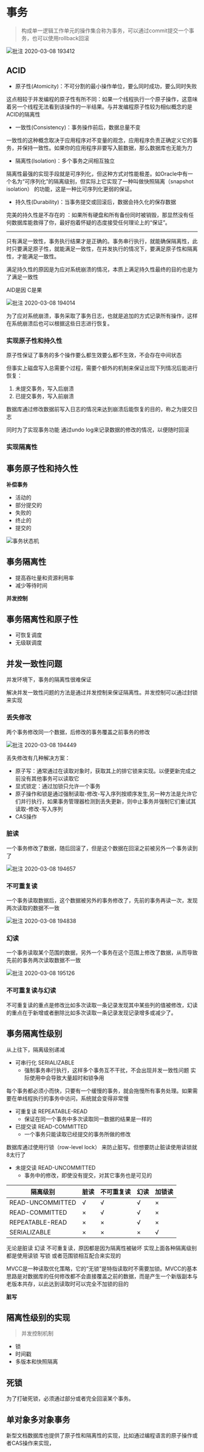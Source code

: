 # 事务

> 构成单一逻辑工作单元的操作集合称为事务，可以通过commit提交一个事务，也可以使用rollback回滚

![批注 2020-03-08 193412](/assets/批注%202020-03-08%20193412.png)

## ACID

- 原子性(Atomicity)：不可分割的最小操作单位，要么同时成功，要么同时失败

这点相较于并发编程的原子性有所不同：如果一个线程执行一个原子操作，这意味着另一个线程无法看到该操作的一半结果。与并发编程原子性较为相似概念的是ACID的隔离性

- 一致性(Consistency)：事务操作前后，数据总量不变

一致性的这种概念取决于应用程序对不变量的观念，应用程序负责正确定义它的事务，并保持一致性。如果你的应用程序非要写入脏数据，那么数据库也无能为力

- 隔离性(Isolation)：多个事务之间相互独立

隔离性最强的实现手段就是可序列化，但这种方式对性能极差。如Oracle中有一个名为“可序列化”的隔离级别，但实际上它实现了一种叫做快照隔离（snapshot isolation） 的功能，这是一种比可序列化更弱的保证。

- 持久性(Durability)：当事务提交或回滚后，数据会持久化的保存数据

完美的持久性是不存在的 ：如果所有硬盘和所有备份同时被销毁，那显然没有任何数据库能救得了你，最好抱着怀疑的态度接受任何理论上的“保证”。

----

只有满足一致性，事务执行结果才是正确的。事务串行执行，就能确保隔离性，此时只要满足原子性，就能满足一致性，在并发执行的情况下，要满足原子性和隔离性，才能满足一致性。

满足持久性的原因是为应对系统崩溃的情况，本质上满足持久性最终的目的也是为了满足一致性

AID是因 C是果

![批注 2020-03-08 194014](/assets/批注%202020-03-08%20194014.png)

为了应对系统崩溃，事务采取了事务日志，也就是追加的方式记录所有操作，这样在系统崩溃后也可以根据这些日志进行恢复。

### 实现原子性和持久性

原子性保证了事务的多个操作要么都生效要么都不生效，不会存在中间状态

但事实上磁盘写入总需要个过程，需要个额外的机制来保证出现下列情况后能进行恢复：

1. 未提交事务，写入后崩溃
2. 已提交事务，写入前崩溃

数据库通过修改数据前写入日志的情况来达到崩溃后能恢复的目的，称之为提交日志

同时为了实现事务功能 通过undo log来记录数据的修改的情况，以便随时回滚

### 实现隔离性

## 事务原子性和持久性

**补偿事务**

- 活动的
- 部分提交的
- 失败的
- 终止的
- 提交的

![事务状态机](/assets/20211223213629.png)

## 事务隔离性

- 提高吞吐量和资源利用率
- 减少等待时间

**并发控制**

## 事务隔离性和原子性

- 可恢复调度
- 无级联调度

## 并发一致性问题

并发环境下，事务的隔离性很难保证

解决并发一致性问题的方法是通过并发控制来保证隔离性。并发控制可以通过封锁来实现

### 丢失修改

两个事务修改同一个数据，后修改的事务覆盖之前事务的修改

![批注 2020-03-08 194449](/assets/批注%202020-03-08%20194449.png)

丢失修改有几种解决方案：

- 原子写：通常通过在读取对象时，获取其上的排它锁来实现。以便更新完成之前没有其他事务可以读取它
- 显式锁定：通过加锁只允许一个事务
- 原子操作和锁是通过强制读取-修改-写入序列按顺序发生,另一种方法是允许它们并行执行，如果事务管理器检测到丢失更新，则中止事务并强制它们重试其读取-修改-写入序列
- CAS操作

### 脏读

一个事务修改了数据，随后回滚了，但是这个数据在回滚之前被另外一个事务读到了

![批注 2020-03-08 194657](/assets/批注%202020-03-08%20194657.png)

### 不可重复读

一个事务读取数据后，这个数据被另外的事务修改了，先前的事务再读一次，发现两次读取的数据不一致

![批注 2020-03-08 194838](/assets/批注%202020-03-08%20194838.png)

### 幻读

一个事务读取某个范围的数据，另外一个事务在这个范围上修改了数据，从而导致先前的事务两次读取数据不一致

![批注 2020-03-08 195126](/assets/批注%202020-03-08%20195126.png)

### 不可重复读与幻读

不可重复读的重点是修改比如多次读取一条记录发现其中某些列的值被修改，幻读的重点在于新增或者删除比如多次读取一条记录发现记录增多或减少了。

## 事务隔离性级别

从上往下，隔离级别递减

- 可串行化 SERIALIZABLE
  - 强制事务串行执行，这样多个事务互不干扰，不会出现并发一致性问题 实际使用中会导致大量超时和锁争用

每个事务都必须小而快，只要有一个缓慢的事务，就会拖慢所有事务处理。如果需要在单线程执行的事务中访问，系统就会变得非常慢

- 可重复读 REPEATABLE-READ
  - 保证在同一个事务中多次读取同一数据的结果是一样的
- 已提交读 READ-COMMITTED
  - 一个事务只能读取已经提交的事务所做的修改

数据库通过使用行锁（row-level lock） 来防止脏写。但想要防止脏读使用读锁就8太行了

- 未提交读 READ-UNCOMMITTED
  - 事务中的修改，即使没有提交，对其它事务也是可见的

隔离级别             | 脏读 | 不可重复读 | 幻读 | 加锁读
---------------- | -- | ----- | -- | ---
READ-UNCOMMITTED | √  | √     | √  | ×
READ-COMMITTED   | ×  | √     | √  | ×
REPEATABLE-READ  | ×  | ×     | √  | ×
SERIALIZABLE     | ×  | ×     | ×  | √


无论是脏读 幻读 不可重复读，原因都是因为隔离性被破坏 实现上面各种隔离级别都是使用读锁 写锁 或者范围锁相互配合来实现的

MVCC是一种读取优化策略，它的“无锁”是特指读取时不需要加锁。MVCC的基本思路是对数据库的任何修改都不会直接覆盖之前的数据，而是产生一个新版副本与老版本共存，以此达到读取时可以完全不加锁的目的

**脏写**

## 隔离性级别的实现

> 并发控制机制

- 锁
- 时间戳
- 多版本和快照隔离

## 死锁

为了打破死锁，必须通过部分或者完全回滚某个事务。

## 单对象多对象事务

新型文档数据库也提供了原子性和隔离性的实现，比如通过编程语言的原子操作或者CAS操作来实现，

